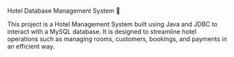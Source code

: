 Hotel Database Management System 🏨

This project is a Hotel Management System built using Java and JDBC to interact with a MySQL database. It is designed to streamline hotel operations such as managing rooms, customers, bookings, and payments in an efficient way.
